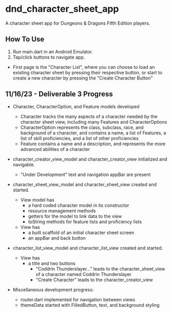 # dnd_character_sheet_app

A character sheet app for Dungeons & Dragons Fifth Edition players.

## How To Use

1. Run main.dart in an Android Emulator.
2. Tap/click buttons to navigate app.
  - First page is the "Character List", where you can choose to load an existing character sheet by pressing their respective button, or start to create a new character by pressing the "Create Character Button"

## 11/16/23 - Deliverable 3 Progress

- Character, CharacterOption, and Feature models developed
  - Character tracks the many aspects of a character needed by the character sheet view, including many Features and CharacterOptions
  - CharacterOption represents the class, subclass, race, and background of a character, and contains a name, a list of Features, a list of skill proficiencies, and a list of other proficiencies
  - Feature contains a name and a description, and represents the more advanced abilities of a character

- character_creator_view_model and character_creator_view initialized and navigable.
  - "Under Development" text and navigation appBar are present

- character_sheet_view_model and character_sheet_view created and started.
  - View model has
    -  a hard coded character model in its constructor
    -  resource management methods
    -  getters for the model to link data to the view
    -  toString methods for feature lists and proficiency lists
  - View has
    - a built scaffold of an initial character sheet screen
    - an appBar and back button
   
- character_list_view_model and character_list_view created and started.
  - View has
    - a title and two buttons
      - "Coddrin Thunderslayer..." leads to the character_sheet_view of a character named Coddrin Thunderslayer
      - "Create Character" leads to the character_creator_view
     
- Miscellaneous development progress:
  - router.dart implemented for navigation between views
  - themeData started with FilledButton, text, and background styling 
